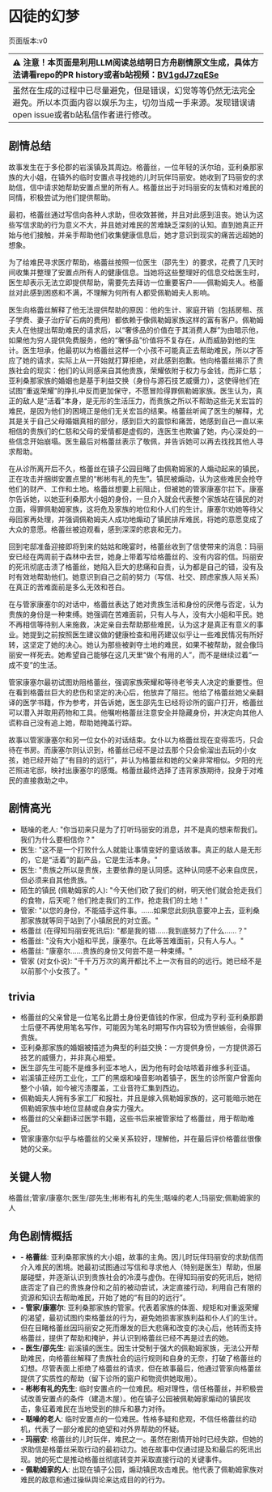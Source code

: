 # 囚徒的幻梦
页面版本:v0
 

| :warning: 注意！本页面是利用LLM阅读总结明日方舟剧情原文生成，具体方法请看repo的PR history或者b站视频：[BV1gdJ7zqESe](https://www.bilibili.com/video/BV1gdJ7zqESe/)         |
|:----------------------------|
| 虽然在生成的过程中已尽量避免，但是错误，幻觉等等仍然无法完全避免。所以本页面内容以娱乐为主，切勿当成一手来源。发现错误请open issue或者b站私信作者进行修改。|



## 剧情总结
故事发生在于多伦郡的岩溪镇及其周边。格蕾丝，一位年轻的沃尔珀，亚利桑那家族的大小姐，在镇外的临时安置点寻找她的儿时玩伴玛丽安。她收到了玛丽安的求助信，信中请求她帮助安置点里的所有人。格蕾丝出于对玛丽安的友情和对难民的同情，积极尝试为他们提供帮助。

最初，格蕾丝通过写信向各种人求助，但收效甚微，并且对此感到沮丧。她认为这些写信求助的行为意义不大，并且她对难民的苦难缺乏深刻的认知。直到她真正开始与他们接触，并亲手帮助他们收集健康信息后，她才意识到现实的痛苦远超她的想象。

为了给难民寻求医疗帮助，格蕾丝按照一位医生（邵先生）的要求，花费了几天时间收集并整理了安置点所有人的健康信息。当她将这些整理好的信息交给医生时，医生却表示无法立即提供帮助，需要先去拜访一位重要客户——佩勒姆夫人。格蕾丝对此感到困惑和不满，不理解为何所有人都受佩勒姆夫人影响。

医生向格蕾丝解释了他无法提供帮助的原因：他的生计、家庭开销（包括房租、孩子学费、妻子治疗矿石病的费用）都依赖于像佩勒姆家族这样的富有客户。佩勒姆夫人在他提出帮助难民的请求后，以“奢侈品的价值在于其消费人群”为由暗示他，如果他为穷人提供免费服务，他的“奢侈品”价值将不复存在，从而威胁到他的生计。医生坦承，他最初以为格蕾丝这样一个小孩不可能真正去帮助难民，所以才答应了她的请求，实际上从一开始就打算拒绝，对此感到抱歉。他向格蕾丝揭示了贵族社会的现实：他们的认同感来自其他贵族，荣耀依附于权力与金钱，而非仁慈；亚利桑那家族的婚姻也是基于利益交换（身份与源石技艺威慑力），这使得他们在试图“重返荣耀”的挣扎中反而更加保守，不愿冒险得罪佩勒姆家族。医生认为，真正的敌人是“活着”本身，是无形的生活压力，而贵族之所以不帮助这些无关宏旨的难民，是因为他们的困境正是他们无关宏旨的结果。格蕾丝听闻了医生的解释，尤其是关于自己父母婚姻真相的部分，感到巨大的震惊和痛苦，她感到自己一直以来相信的贵族们的仁慈和父母的爱情都是虚假的，连医生也欺骗了她，内心深处的一些信念开始崩塌。医生最后对格蕾丝表示了敬佩，并告诉她可以再去找找其他人寻求帮助。

在从诊所离开后不久，格蕾丝在镇子公园目睹了由佩勒姆家的人煽动起来的镇民，正在攻击并捆绑安置点里的“彬彬有礼的先生”。镇民被煽动，认为这些难民会抢夺他们的财产、工作和土地。格蕾丝想要上前阻止，但被她的管家康塞尔拦下。康塞尔告诉她，以她亚利桑那大小姐的身份，一旦介入就会代表整个家族站在镇民的对立面，得罪佩勒姆家族，这将危及家族的地位和仆人们的生计。康塞尔劝她等待父母回家再处理，并强调佩勒姆夫人成功地煽动了镇民排斥难民，将她的意愿变成了大众的意愿。格蕾丝被迫观看，感到深深的悲哀和无力。

回到宅邸准备迎接即将到来的姑姑和晚宴时，格蕾丝收到了信使带来的消息：玛丽安已经在两周前于森林中去世，她身上带着写给格蕾丝的、没有内容的信。玛丽安的死讯彻底击溃了格蕾丝，她陷入巨大的悲痛和自责，认为都是自己的错，没有及时有效地帮助他们。她意识到自己之前的努力（写信、社交、顾虑家族人际关系）在真正的苦难面前是多么无效和苍白。

在与管家康塞尔的对话中，格蕾丝表达了她对贵族生活和身份的厌倦与否定，认为贵族的身份是一种束缚。她强调在苦难面前，只有人与人，没有大小姐和平民。她不再相信等待别人来施救，决定亲自去帮助那些难民，认为这才是真正有意义的事业。她提到之前按照医生建议做的健康检查和用药建议似乎让一些难民情况有所好转，这坚定了她的决心。她认为那些被剥夺土地的难民，如果不被帮助，就会像玛丽安一样死去。她希望自己能够在这几天里“做个有用的人”，而不是继续过着“一成不变”的生活。

管家康塞尔最初试图劝阻格蕾丝，强调家族荣耀和等待老爷夫人决定的重要性。但在看到格蕾丝巨大的悲伤和坚定的决心后，他放弃了阻拦。他给了格蕾丝她父亲翻译的医学书籍，作为参考，并告诉她，医生邵先生已经将诊所的窗户打开，格蕾丝可以潜入并取用药物和工具。他嘱咐格蕾丝注意安全并隐藏身份，并决定向其他人谎称自己没有追上她，帮助她掩盖行踪。

故事以管家康塞尔和另一位女仆的对话结束。女仆以为格蕾丝现在变得乖巧，只会待在书房。而康塞尔则认识到，格蕾丝已经不是过去那个只会偷溜出去玩的小女孩，她已经开始了“有目的的远行”，并认为格蕾丝和她的父亲非常相似。夕阳的光芒照进宅邸，映衬出康塞尔的感慨。格蕾丝最终选择了违背家族期待，投身于对难民的直接救助之中。
## 剧情高光
- 聒噪的老人: "你当初来只是为了打听玛丽安的消息，并不是真的想来帮我们。我们为什么要相信你？"
- 医生: "这不是一个打败什么人就能让事情变好的童话故事。真正的敌人是无形的，它是“活着”的副产品，它是生活本身。"
- 医生: "贵族之所以是贵族，主要依靠的是认同感。这种认同感不必来自庶民，但必须来自其他贵族。"
- 陌生的镇民 (佩勒姆家的人): "今天他们砍了我们的树，明天他们就会抢走我们的食物，后天呢？他们抢走我们的工作，抢走我们的土地！"
- 管家: "以您的身份，不能插手这件事。......如果您此刻执意要冲上去，亚利桑那家族就等同于站到了小镇居民的对立面。"
- 格蕾丝 (在得知玛丽安死讯后): "都是我的错......我到底努力了什么......？"
- 格蕾丝: "没有大小姐和平民，康塞尔。在此等苦难面前，只有人与人。"
- 格蕾丝: "康塞尔......贵族的身份又何尝不是一种束缚。"
- 管家 (对女仆说): "千千万万次的离开都比不上一次有目的的远行。她已经不是以前那个小女孩了。"
## trivia
- 格蕾丝的父亲曾是一位笔名比爵士身份更值钱的作家，但成为亨利·亚利桑那爵士后便不再使用笔名写作，可能因为笔名时期写作内容较为愤世嫉俗，会得罪贵族。
- 亚利桑那家族的婚姻被描述为典型的利益交换：一方提供身份，一方提供源石技艺的威慑力，并非真心相爱。
- 医生邵先生可能不是维多利亚本地人，因为他有时会咕哝着非维多利亚语。
- 岩溪镇正经历工业化，工厂的黑烟和噪音影响着镇子，医生的诊所窗户曾面向整个小镇，如今被污渍覆盖，工业音符汇集到西边。
- 佩勒姆夫人拥有多家工厂和报社，并且是嫁入佩勒姆家族的，这可能暗示她在佩勒姆家族中地位显赫或自身实力强大。
- 格蕾丝的父亲翻译过医学书籍，这些书后来被管家给了格蕾丝，用于帮助难民。
- 管家康塞尔似乎与格蕾丝的父亲关系较好，理解他，并在最后评价格蕾丝很像她的父亲。
## 关键人物
格蕾丝;管家/康塞尔;医生/邵先生;彬彬有礼的先生;聒噪的老人;玛丽安;佩勒姆家的人
## 角色剧情概括
-   **- 格蕾丝**: 亚利桑那家族的大小姐，故事的主角。因儿时玩伴玛丽安的求助信而介入难民的困境。她最初试图通过写信和寻求他人（特别是医生）帮助，但屡屡碰壁，并逐渐认识到贵族社会的冷漠与虚伪。在得知玛丽安的死讯后，她彻底否定了自己的贵族身份和之前的被动尝试，决定直接行动，利用自己有限的资源和知识去帮助难民，开始了她的“有目的的远行”。
-   **- 管家/康塞尔**: 亚利桑那家族的管家。代表着家族的体面、规矩和对重返荣耀的渴望，最初试图约束格蕾丝的行为，避免她损害家族利益和仆人们的生计。但在目睹格蕾丝因玛丽安之死而爆发的巨大悲痛和改变的决心后，他转而支持格蕾丝，提供了帮助和掩护，并认识到格蕾丝已经不再是过去的她。
-   **- 医生/邵先生**: 岩溪镇的医生。因生计受制于强大的佩勒姆家族，无法公开帮助难民，向格蕾丝解释了贵族社会的运行规则和自身的无奈，打破了格蕾丝的幻想。尽管表面上拒绝了格蕾丝的请求，但在故事最后，他通过管家向格蕾丝提供了实质性的帮助（留下诊所的窗户和物资供她取用）。
-   **- 彬彬有礼的先生**: 临时安置点的一位难民。相对理性，信任格蕾丝，并积极尝试改善安置点的条件（建造木屋）。他在镇子公园被佩勒姆家煽动的镇民攻击，象征着难民在当地受到的排斥和暴力对待。
-   **- 聒噪的老人**: 临时安置点的一位难民。性格多疑和悲观，不信任格蕾丝的动机，代表了一部分难民的绝望和对外界帮助的怀疑。
-   **- 玛丽安**: 格蕾丝的儿时玩伴，难民之一。虽然在剧情开始时已经失踪，但她的求助信是格蕾丝采取行动的最初动力。她在故事中仅通过提及和最后的死讯出现。她的死亡是推动格蕾丝彻底转变并采取直接行动的关键事件。
-   **- 佩勒姆家的人**: 出现在镇子公园，煽动镇民攻击难民。他代表了佩勒姆家族对难民的敌意和通过操纵舆论来达成目的的行为。